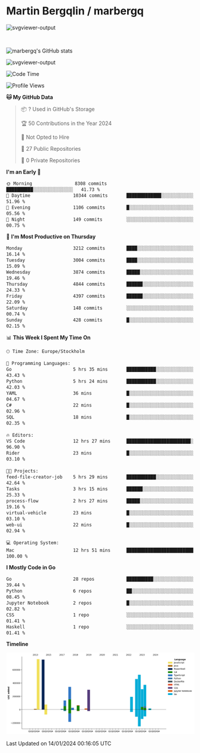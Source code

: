 # Martin Bergqlin / marbergq

![svgviewer-output](https://user-images.githubusercontent.com/2405410/206014777-22d41ecb-c24f-421d-b7d9-bba2cb5bb0de.svg)

<br>

<!--- [![Martin's Week](https://github-readme-stats.vercel.app/api/wakatime?username=marbergq&theme=dark)](https://github.com/anuraghazra/github-readme-stats) -->

![marbergq's GitHub stats](https://github-readme-stats.vercel.app/api?username=marbergq&count_private=true&show_icons=true)

![svgviewer-output](https://wakatime.com/badge/user/3f0a2069-6683-4e19-9a4a-7d21ea815067.svg)

<!--START_SECTION:waka-->
![Code Time](http://img.shields.io/badge/Code%20Time-3%2C658%20hrs%2033%20mins-blue)

![Profile Views](http://img.shields.io/badge/Profile%20Views-0-blue)

**🐱 My GitHub Data** 

> 📦 ? Used in GitHub's Storage 
 > 
> 🏆 50 Contributions in the Year 2024
 > 
> 🚫 Not Opted to Hire
 > 
> 📜 27 Public Repositories 
 > 
> 🔑 0 Private Repositories 
 > 
**I'm an Early 🐤** 

```text
🌞 Morning                8308 commits        ██████████░░░░░░░░░░░░░░░   41.73 % 
🌆 Daytime                10344 commits       █████████████░░░░░░░░░░░░   51.96 % 
🌃 Evening                1106 commits        █░░░░░░░░░░░░░░░░░░░░░░░░   05.56 % 
🌙 Night                  149 commits         ░░░░░░░░░░░░░░░░░░░░░░░░░   00.75 % 
```
📅 **I'm Most Productive on Thursday** 

```text
Monday                   3212 commits        ████░░░░░░░░░░░░░░░░░░░░░   16.14 % 
Tuesday                  3004 commits        ████░░░░░░░░░░░░░░░░░░░░░   15.09 % 
Wednesday                3874 commits        █████░░░░░░░░░░░░░░░░░░░░   19.46 % 
Thursday                 4844 commits        ██████░░░░░░░░░░░░░░░░░░░   24.33 % 
Friday                   4397 commits        ██████░░░░░░░░░░░░░░░░░░░   22.09 % 
Saturday                 148 commits         ░░░░░░░░░░░░░░░░░░░░░░░░░   00.74 % 
Sunday                   428 commits         █░░░░░░░░░░░░░░░░░░░░░░░░   02.15 % 
```


📊 **This Week I Spent My Time On** 

```text
🕑︎ Time Zone: Europe/Stockholm

💬 Programming Languages: 
Go                       5 hrs 35 mins       ███████████░░░░░░░░░░░░░░   43.43 % 
Python                   5 hrs 24 mins       ███████████░░░░░░░░░░░░░░   42.03 % 
YAML                     36 mins             █░░░░░░░░░░░░░░░░░░░░░░░░   04.67 % 
C#                       22 mins             █░░░░░░░░░░░░░░░░░░░░░░░░   02.96 % 
SQL                      18 mins             █░░░░░░░░░░░░░░░░░░░░░░░░   02.35 % 

🔥 Editors: 
VS Code                  12 hrs 27 mins      ████████████████████████░   96.90 % 
Rider                    23 mins             █░░░░░░░░░░░░░░░░░░░░░░░░   03.10 % 

🐱‍💻 Projects: 
feed-file-creator-job    5 hrs 29 mins       ███████████░░░░░░░░░░░░░░   42.64 % 
Tasks                    3 hrs 15 mins       ██████░░░░░░░░░░░░░░░░░░░   25.33 % 
process-flow             2 hrs 27 mins       █████░░░░░░░░░░░░░░░░░░░░   19.16 % 
virtual-vehicle          23 mins             █░░░░░░░░░░░░░░░░░░░░░░░░   03.10 % 
web-ui                   22 mins             █░░░░░░░░░░░░░░░░░░░░░░░░   02.94 % 

💻 Operating System: 
Mac                      12 hrs 51 mins      █████████████████████████   100.00 % 
```

**I Mostly Code in Go** 

```text
Go                       28 repos            ██████████░░░░░░░░░░░░░░░   39.44 % 
Python                   6 repos             ██░░░░░░░░░░░░░░░░░░░░░░░   08.45 % 
Jupyter Notebook         2 repos             █░░░░░░░░░░░░░░░░░░░░░░░░   02.82 % 
CSS                      1 repo              ░░░░░░░░░░░░░░░░░░░░░░░░░   01.41 % 
Haskell                  1 repo              ░░░░░░░░░░░░░░░░░░░░░░░░░   01.41 % 
```



**Timeline**

![Lines of Code chart](https://raw.githubusercontent.com/marbergq/marbergq/main/assets/bar_graph.png)


 Last Updated on 14/01/2024 00:16:05 UTC
<!--END_SECTION:waka-->
